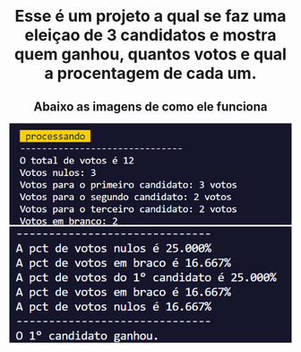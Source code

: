 <br />
<div align="center">
  <h1>Esse é um projeto a qual se faz uma  eleiçao de 3 candidatos e mostra quem ganhou, quantos votos e qual a procentagem de cada um.</h1>
  <h2>Abaixo as imagens de como ele funciona</h2>
  <a href="https://github.com/Luiprogramador/eleicao.git">
    <img src="Captura de tela 2024-05-29 162813.png">
    <img src="Captura de tela 2024-05-29 162906.png">
  </a>
</div>
 
